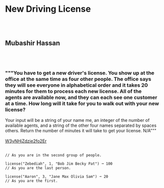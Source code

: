 # New Driving License
<br><br>
## Mubashir Hassan 
<br><br>
### """You have to get a new driver's license. You show up at the office at the same time as four other people. The office says they will see everyone in alphabetical order and it takes 20 minutes for them to process each new license. All of the agents are available now, and they can each see one customer at a time. How long will it take for you to walk out with your new license?
Your input will be a string of your name me, an integer of the number of available agents, and a string of the other four names separated by spaces others.
Return the number of minutes it will take to get your license.
N/A"""
<br><br>
[W3yNHjZdzie2fo2Er](https://edabit.com/challenge/W3yNHjZdzie2fo2Er)
<br><br>
```license("Eric", 2, "Adam Caroline Rebecca Frank") ➞ 40
// As you are in the second group of people.

license("Zebediah", 1, "Bob Jim Becky Pat") ➞ 100
// As you are the last person.

license("Aaron", 3, "Jane Max Olivia Sam") ➞ 20
// As you are the first.
```

<br><br>
